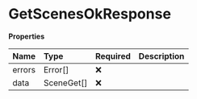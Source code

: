 # GetScenesOkResponse

**Properties**

| Name   | Type       | Required | Description |
| :----- | :--------- | :------- | :---------- |
| errors | Error[]    | ❌       |             |
| data   | SceneGet[] | ❌       |             |

